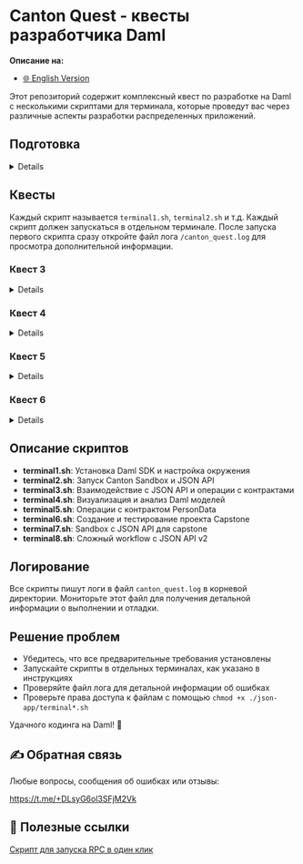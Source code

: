 # Canton Quest - квесты разработчика Daml

**Описание на:**
- [🌐 English Version](https://github.com/pittpv/canton/blob/main/en/ "English version of description")

Этот репозиторий содержит комплексный квест по разработке на Daml с несколькими скриптами для терминала, которые проведут вас через различные аспекты разработки распределенных приложений.

## Подготовка

<details>

### 1. Установите Visual Studio Code
Скачайте и установите VS Code с: https://code.visualstudio.com/

### 2. Создайте репозиторий
![Создание репозитория](other/Скриншот%2017-10-2025%20202938.jpg)

Введите любое название репозитория:
![Название репозитория](other/Скриншот%2017-10-2025%20203049.jpg)

Можно сделать приватным:
![Приватный репозиторий](other/Скриншот%2017-10-2025%20203127.jpg)

Нажмите "Create repository":
![Кнопка создания](other/Скриншот%2017-10-2025%20203142.jpg)

Создайте пустой файл README:
![Создание README](other/Скриншот%2017-10-2025%20203221.jpg)

Сделайте первоначальный коммит:
![Первоначальный коммит](other/Скриншот%2017-10-2025%20203241.jpg)
![Подтверждение коммита](other/Скриншот%2017-10-2025%20203303.jpg)

### 3. Создайте GitHub Codespace
Нажмите для создания codespace:
![Создание codespace](other/Скриншот%2017-10-2025%20203334.jpg)

Выберите ранее созданный репозиторий:
![Выбор репозитория](other/Скриншот%2017-10-2025%20203428.jpg)

Создайте codespace:
![Создание codespace](other/Скриншот%2017-10-2025%20203453.jpg)

### 4. Установите расширение Daml
Когда codespace будет готов, установите расширение Daml:
- Нажмите кнопку расширений (1)
- Введите "daml" в поиске (2)
- Нажмите Установить (3)

![Установка расширения Daml](other/Скриншот%2017-10-2025%20203551.jpg)

Согласитесь и установите:
![Подтверждение установки](other/Скриншот%2017-10-2025%20203625.jpg)

### 5. Подключите десктопный VS Code
Нажмите для открытия в десктопном VS Code:
![Открыть в десктопе](other/Скриншот%2017-10-2025%20203657.jpg)

Нажмите "Открыть тут":
![Открыть тут](other/Скриншот%2017-10-2025%20203740.jpg)

Подтвердите в десктопной версии:
![Подтверждение в десктопе](other/Скриншот%2017-10-2025%20203803.jpg)

**Примечание:** Программа покажет несколько окон - соглашайтесь со всеми запросами и устанавливайте все, что попросит, для подключения к GitHub.

### 6. Клонируйте файлы и установите права
```bash
git clone <ваш-url-репозитория>
cd <название-репозитория>
chmod +x ./json-app/terminal*.sh
```
</details>

## Квесты

Каждый скрипт называется `terminal1.sh`, `terminal2.sh` и т.д. Каждый скрипт должен запускаться в отдельном терминале. После запуска первого скрипта сразу откройте файл лога `/canton_quest.log` для просмотра дополнительной информации.

### Квест 3 

<details>

(Держите все терминалы открытыми до завершения квеста)

#### Терминал 1
Откройте терминал:
![Открыть терминал](other/Скриншот%2017-10-2025%20203925.jpg)

Запустите первый скрипт:
```bash
bash ./json-app/terminal1.sh
```

Дождитесь завершения:
![Терминал 1 завершен](other/Скриншот%2017-10-2025%20204715.jpg)

#### Терминал 2
Откройте новый терминал и запустите:
```bash
bash ./json-app/terminal2.sh
```

Дождитесь сообщений:
![Терминал 2 работает](other/Скриншот%2017-10-2025%20211721.jpg)

#### Терминал 3
Откройте новый терминал и запустите:
```bash
bash ./json-app/terminal3.sh
```

Дождитесь завершения:
![Терминал 3 завершен](other/Скриншот%2017-10-2025%20224752.jpg)

**Инструкции по скриншоту:**
- Раскройте папку с файлами (1 на скриншоте)
- Закройте файл с логом (2 на скриншоте)
- Прокрутите окно терминала до этой строки (3 на скриншоте)
- Уменьшите окно чтобы снизу было так (4 на скриншоте)

Сохраните скриншот как: `C52Q3_ВашStackupЛогин.png` или `.jpg`

**Теперь во втором терминале нажмите Ctrl+C и закройте все три терминала.**
</details>

### Квест 4

<details>

Откройте новый терминал и запустите:
```bash
bash ./json-app/terminal4.sh
```

Дождитесь завершения:
![Терминал 4 завершен](other/Скриншот%2018-10-2025%20104316.jpg)

Нажмите на первый "Script result". Откроется окно со схемой. В нем поставьте галку (2 на скриншоте).

Нажмите кнопку с зажатым Alt (1 на скриншоте) и откройте новое окно (3 на скриншоте).

Далее нажмите на второй "Script result" и перетяните схему вниз. Поставьте галку как в предыдущей схеме.

Повторите действия с третьим "Script result", не забудьте поставить галку.

Сделайте скриншот всего окна. Должно получиться так:
![Результат квеста 4](other/Скриншот%2018-10-2025%20104831.jpg)

Сохраните как: `C52Q4_ВашStackupЛогин.png` или `.jpg`

Можно закрыть терминал.
</details>

### Квест 5

<details>

Откройте новый терминал и запустите:
```bash
bash ./json-app/terminal5.sh
```

Дождитесь завершения:
![Терминал 5 завершен](other/Скриншот%2018-10-2025%20112605.jpg)

Откройте файл `PersonData.daml` в папке (3 на скриншоте).

Нажмите на "Script result" (1 на скриншоте). Откроется окно со схемой. В нем поставьте галку (2 на скриншоте).

Сделайте скриншот всего окна. Должно получиться как на скриншоте:
![Результат квеста 5](other/Скриншот%2018-10-2025%20112605.jpg)

Сохраните как: `C52Q5_ВашStackupЛогин.png` или `.jpg`

Можно закрыть терминал.
</details>

### Квест 6

<details>

(Держите все терминалы открытыми до завершения квеста)

#### Терминал 1
Откройте новый терминал и запустите:
```bash
bash ./json-app/terminal6.sh
```

Дождитесь завершения:
![Терминал 6 завершен](other/Скриншот%2018-10-2025%20192352.jpg)

#### Терминал 2
Откройте новый терминал и запустите:
```bash
bash ./json-app/terminal7.sh
```

Дождитесь сообщений:
![Терминал 7 работает](other/Скриншот%2018-10-2025%20192422.jpg)

#### Терминал 3
Откройте новый терминал и запустите:
```bash
bash ./json-app/terminal8.sh
```

Дождитесь завершения:
![Терминал 8 завершен](other/Скриншот%2018-10-2025%20192422.jpg)

**Инструкции по скриншоту:**
- Раскройте папку `capstone`
- Закройте файл с логом
- Прокрутите окно терминала до нужного места
- Должно быть видно `createArgument: Issuer is EUR_BANK, Owner is Bob` и `createdAt`

Сохраните скриншот как: `C52Q6_ВашStackupЛогин.png` или `.jpg`

**Теперь в седьмом терминале нажмите Ctrl+C и закройте все три терминала.**

</details>

## Описание скриптов

- **terminal1.sh**: Установка Daml SDK и настройка окружения
- **terminal2.sh**: Запуск Canton Sandbox и JSON API
- **terminal3.sh**: Взаимодействие с JSON API и операции с контрактами
- **terminal4.sh**: Визуализация и анализ Daml моделей
- **terminal5.sh**: Операции с контрактом PersonData
- **terminal6.sh**: Создание и тестирование проекта Capstone
- **terminal7.sh**: Sandbox с JSON API для capstone
- **terminal8.sh**: Сложный workflow с JSON API v2

## Логирование

Все скрипты пишут логи в файл `canton_quest.log` в корневой директории. Мониторьте этот файл для получения детальной информации о выполнении и отладки.

## Решение проблем

- Убедитесь, что все предварительные требования установлены
- Запускайте скрипты в отдельных терминалах, как указано в инструкциях
- Проверяйте файл лога для детальной информации об ошибках
- Проверьте права доступа к файлам с помощью `chmod +x ./json-app/terminal*.sh`

Удачного кодинга на Daml! 🚀

## ✍️ Обратная связь

Любые вопросы, сообщения об ошибках или отзывы:

https://t.me/+DLsyG6ol3SFjM2Vk


## 🔗 Полезные ссылки

[Скрипт для запуска RPC в один клик](https://github.com/pittpv/sepolia-auto-install "Запуск Sepolia узла для RPC")
